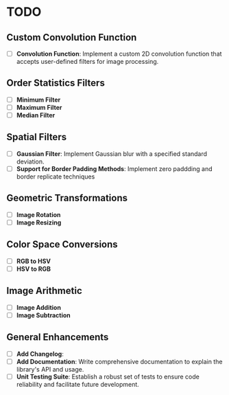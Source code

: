 # TODO

## Custom Convolution Function

- [ ] **Convolution Function**: Implement a custom 2D convolution function that accepts user-defined filters for image processing.

## Order Statistics Filters

- [ ] **Minimum Filter**
- [ ] **Maximum Filter**
- [ ] **Median Filter**

## Spatial Filters

- [ ] **Gaussian Filter**: Implement Gaussian blur with a specified standard deviation.
- [ ] **Support for Border Padding Methods**: Implement zero paddding and border replicate techniques

## Geometric Transformations

- [ ] **Image Rotation**
- [ ] **Image Resizing**

## Color Space Conversions

- [ ] **RGB to HSV**
- [ ] **HSV to RGB**

## Image Arithmetic

- [ ] **Image Addition**
- [ ] **Image Subtraction**

## General Enhancements

- [ ] **Add Changelog**:
- [ ] **Add Documentation**: Write comprehensive documentation to explain the library's API and usage.
- [ ] **Unit Testing Suite**: Establish a robust set of tests to ensure code reliability and facilitate future development.
